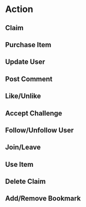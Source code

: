# Action

## Claim

## Purchase Item

## Update User

## Post Comment

## Like/Unlike

## Accept Challenge

## Follow/Unfollow User

## Join/Leave

## Use Item

## Delete Claim

## Add/Remove Bookmark